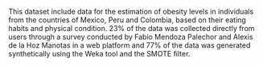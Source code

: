 This dataset include data for the estimation of obesity levels in individuals from the countries of Mexico, Peru and Colombia, based on their eating habits and physical condition. 23% of the data was collected directly from users through a survey conducted by Fabio Mendoza Palechor and Alexis de la Hoz Manotas in a web platform and 77% of the data was generated synthetically using the Weka tool and the SMOTE filter.
